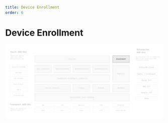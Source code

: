```yaml
title: Device Enrollment
order: 6
```

# Device Enrollment

![Ockam](./assets/ockam-features-enrollment.png)
